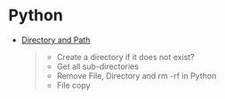 # Python 

- [Directory and Path](./directory_and_path.md)
    > - Create a directory if it does not exist?
    > - Get all sub-directories
    > - Remove File, Directory and rm -rf in Python
    > - File copy
